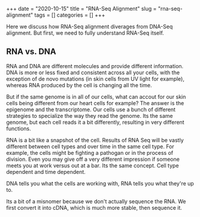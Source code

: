 +++ 
date = "2020-10-15"
title = "RNA-Seq Alignment"
slug = "rna-seq-alignment"
tags = []
categories = []
+++

Here we discuss how RNA-Seq alignment diverages from DNA-Seq alignment. But first, we need to fully understand RNA-Seq itself. 


## RNA vs. DNA 

RNA and DNA are different molecules and provide different information. DNA is more or less fixed and consistent across all your cells, with the exception of de novo mutations (in skin cells from UV light for example), whereas RNA produced by the cell is changing all the time.

But if the same genome is in all of our cells, what can accout for our skin cells being different from our heart cells for example? The answer is the epigenome and the transcriptome. Our cells use a bunch of different strategies to specialize the way they read the genome. Its the same genome, but each cell reads it a bit differently, resulting in very different functions.

RNA is a bit like a snapshot of the cell. Results of RNA Seq will be vastly different between cell types and over time in the same cell type. For example, the cells might be fighting a pathogan or in the process of division. Even you may give off a very different impression if someone meets you at work versus out at a bar. Its the same concept. Cell type dependent and time dependent.

DNA tells you what the cells are working with, RNA tells you what they're up to.



Its a bit of a misnomer because we don't actually sequence the RNA. We first convert it into cDNA, which is much more stable, then sequence it. 

